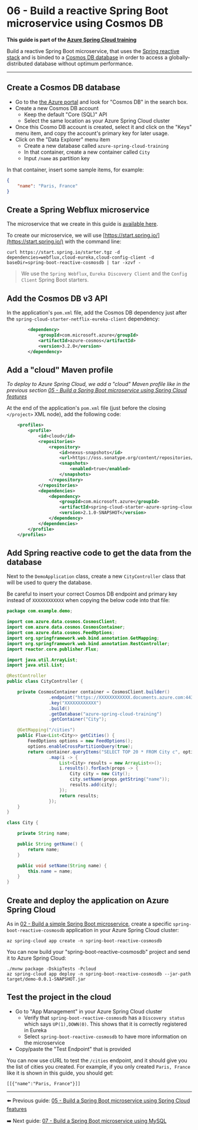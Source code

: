 # 06 - Build a reactive Spring Boot microservice using Cosmos DB

__This guide is part of the [Azure Spring Cloud training](../README.md)__

Build a reactive Spring Boot microservice, that uses the [Spring reactive stack](https://docs.spring.io/spring/docs/current/spring-framework-reference/web-reactive.html) and is binded to a [Cosmos DB database](https://docs.microsoft.com/en-us/azure/cosmos-db/?WT.mc_id=azurespringcloud-github-judubois) in order to access a globally-distributed database without optimum performance.

---

## Create a Cosmos DB database

- Go to the [the Azure portal](https://portal.azure.com/?WT.mc_id=azurespringcloud-github-judubois) and look for "Cosmos DB" in the search box.
- Create a new Cosmos DB account
  - Keep the default "Core (SQL)" API
  - Select the same location as your Azure Spring Cloud cluster
- Once this Cosmo DB account is created, select it and click on the "Keys" menu item, and copy the account's primary key for later usage.
- Click on the "Data Explorer" menu item
  - Create a new database called `azure-spring-cloud-training`
  - In that container, create a new container called `City`
  - Input `/name` as partition key

In that container, insert some sample items, for example:

```json
{
    "name": "Paris, France"
}
```

## Create a Spring Webflux microservice

The microservice that we create in this guide is [available here](spring-boot-reactive-cosmosdb/).

To create our microservice, we will use [https://start.spring.io/](https://start.spring.io/) with the command line:

```
curl https://start.spring.io/starter.tgz -d dependencies=webflux,cloud-eureka,cloud-config-client -d baseDir=spring-boot-reactive-cosmosdb | tar -xzvf -
```

> We use the `Spring Webflux`, `Eureka Discovery Client` and the `Config Client` Spring Boot starters.

## Add the Cosmos DB v3 API

In the application's `pom.xml` file, add the Cosmos DB dependency just after the `spring-cloud-starter-netflix-eureka-client` dependency:

```xml
        <dependency>
            <groupId>com.microsoft.azure</groupId>
            <artifactId>azure-cosmos</artifactId>
            <version>3.2.0</version>
        </dependency>
```

## Add a "cloud" Maven profile

*To deploy to Azure Spring Cloud, we add a "cloud" Maven profile like in the previous section [05 - Build a Spring Boot microservice using Spring Cloud features](../05-build-a-spring-boot-microservice-using-spring-cloud-features/README.md)*

At the end of the application's `pom.xml` file (just before the closing `</project>` XML node), add the following code:

```xml
	<profiles>
		<profile>
			<id>cloud</id>
			<repositories>
				<repository>
					<id>nexus-snapshots</id>
					<url>https://oss.sonatype.org/content/repositories/snapshots/</url>
					<snapshots>
						<enabled>true</enabled>
					</snapshots>
				</repository>
			</repositories>
			<dependencies>
				<dependency>
					<groupId>com.microsoft.azure</groupId>
					<artifactId>spring-cloud-starter-azure-spring-cloud-client</artifactId>
					<version>2.1.0-SNAPSHOT</version>
				</dependency>
			</dependencies>
		</profile>
	</profiles>
```

## Add Spring reactive code to get the data from the database

Next to the `DemoApplication` class, create a new `CityController` class that will be used to query the database.

Be careful to insert your correct Cosmos DB endpoint and primary key instead of `XXXXXXXXXXXX` when copying the below code into that file:

```java
package com.example.demo;

import com.azure.data.cosmos.CosmosClient;
import com.azure.data.cosmos.CosmosContainer;
import com.azure.data.cosmos.FeedOptions;
import org.springframework.web.bind.annotation.GetMapping;
import org.springframework.web.bind.annotation.RestController;
import reactor.core.publisher.Flux;

import java.util.ArrayList;
import java.util.List;

@RestController
public class CityController {

    private CosmosContainer container = CosmosClient.builder()
                .endpoint("https://XXXXXXXXXXXX.documents.azure.com:443/")
                .key("XXXXXXXXXXXX")
                .build()
                .getDatabase("azure-spring-cloud-training")
                .getContainer("City");

    @GetMapping("/cities")
    public Flux<List<City>> getCities() {
        FeedOptions options = new FeedOptions();
        options.enableCrossPartitionQuery(true);
        return container.queryItems("SELECT TOP 20 * FROM City c", options)
                .map(i -> {
                    List<City> results = new ArrayList<>();
                    i.results().forEach(props -> {
                        City city = new City();
                        city.setName(props.getString("name"));
                        results.add(city);
                    });
                    return results;
                });
    }
}

class City {

    private String name;

    public String getName() {
        return name;
    }

    public void setName(String name) {
        this.name = name;
    }
}
```

## Create and deploy the application on Azure Spring Cloud

As in [02 - Build a simple Spring Boot microservice](../02-build-a-simple-spring-boot-microservice/README.md), create a specific `spring-boot-reactive-cosmosdb` application in your Azure Spring Cloud cluster:

```
az spring-cloud app create -n spring-boot-reactive-cosmosdb
```

You can now build your "spring-boot-reactive-cosmosdb" project and send it to Azure Spring Cloud:

```
./mvnw package -DskipTests -Pcloud
az spring-cloud app deploy -n spring-boot-reactive-cosmosdb --jar-path target/demo-0.0.1-SNAPSHOT.jar
```

## Test the project in the cloud

- Go to "App Management" in your Azure Spring Cloud cluster
  - Verify that `spring-boot-reactive-cosmosdb` has a `Discovery status` which says `UP(1),DOWN(0)`. This shows that it is correctly registered in Eureka
  - Select `spring-boot-reactive-cosmosdb` to have more information on the microservice
- Copy/paste the "Test Endpoint" that is provided

You can now use cURL to test the `/cities` endpoint, and it should give you the list of cities you created. For example, if you only created `Paris, France` like it is shown in this guide, you should get:

```
[[{"name":"Paris, France"}]]
```

---

⬅️ Previous guide: [05 - Build a Spring Boot microservice using Spring Cloud features](../05-build-a-spring-boot-microservice-using-spring-cloud-features/README.md)

➡️ Next guide: [07 - Build a Spring Boot microservice using MySQL](../07-build-a-spring-boot-microservice-using-mysql/README.md)
